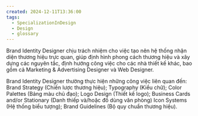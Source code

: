 ```yaml
---
created: 2024-12-11T13:36:00
tags:
  - SpecializationInDesign
  - Design
  - glossary
---
```

Brand Identity Designer chịu trách nhiệm cho việc tạo nên hệ thống nhận diện thương hiệu trực quan, giúp định hình phong cách thương hiệu và xây dựng các nguyên tắc, định hướng công việc cho các nhà thiết kế khác, bao gồm cả Marketing & Advertising Designer và Web Designer. 

Brand Identity Designer thường thực hiện những công việc liên quan đến: Brand Strategy (Chiến lược thương hiệu); Typography (Kiểu chữ); Color Palettes (Bảng màu chủ đạo); Logo Design (Thiết kế logo); Business Cards and/or Stationary (Danh thiếp và/hoặc đồ dùng văn phòng) Icon Systems (Hệ thống biểu tượng); Brand Guidelines (Bộ quy chuẩn thương hiệu).